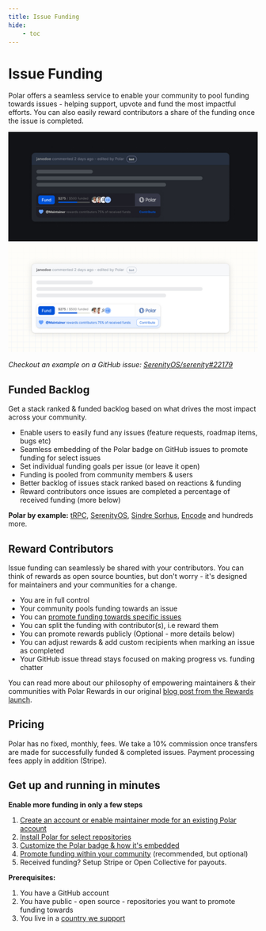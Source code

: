 ```yaml
---
title: Issue Funding
hide:
    - toc
---
```


# Issue Funding

Polar offers a seamless service to enable your community to pool
funding towards issues - helping support, upvote and fund the most impactful
efforts. You can also easily reward contributors a share of the funding once the
issue is completed.

![GitHub Issue with Polar Badge](../../assets/maintainers/issue-funding/gh-badged-dark.jpg#only-dark)
![GitHub Issue with Polar Badge](../../assets/maintainers/issue-funding/gh-badged-light.jpg#only-light)

*Checkout an example on a GitHub issue: [SerenityOS/serenity#22179](https://github.com/SerenityOS/serenity/issues/22179)*

## Funded Backlog
Get a stack ranked & funded backlog based on what drives the most impact across your community.

* Enable users to easily fund any issues (feature requests, roadmap items, bugs
  etc)
* Seamless embedding of the Polar badge on GitHub issues to promote funding for
  select issues
* Set individual funding goals per issue (or leave it open)
* Funding is pooled from community members & users
* Better backlog of issues stack ranked based on reactions & funding
* Reward contributors once issues are completed a percentage of received funding
  (more below)

**Polar by example:** [tRPC](https://polar.sh/trpc?tab=issues), [SerenityOS](https://polar.sh/serenityos?tab=issues), [Sindre Sorhus](https://polar.sh/sindresorhus?tab=issues), [Encode](https://polar.sh/encode?tab=issues) and hundreds more.

## Reward Contributors

Issue funding can seamlessly be shared with your contributors. You can think of
rewards as open source bounties, but don't worry  - it's designed for
maintainers and your communities for a change.

- You are in full control
- Your community pools funding towards an issue
- You can [promote funding towards specific
  issues](/maintainers/issue-funding/workflow)
- You can split the funding with contributor(s), i.e reward them
- You can promote rewards publicly (Optional - more details below)
- You can adjust rewards & add custom recipients when marking an issue as
  completed
- Your GitHub issue thread stays focused on making progress vs. funding chatter

You can read more about our philosophy of empowering maintainers & their
communities with Polar Rewards in our original [blog post from the Rewards launch](https://blog.polar.sh/introducing-rewards/).


## Pricing

Polar has no fixed, monthly, fees. We take a 10% commission once transfers are
made for successfully funded & completed issues. Payment processing fees apply
in addition (Stripe).


## Get up and running in minutes

**Enable more funding in only a few steps**

1. [Create an account or enable maintainer mode for an existing Polar
   account](/maintainers/issue-funding/getting-started/setup-account)
2. [Install Polar for select
   repositories](/maintainers/issues-funding/getting-started/app-installation)
3. [Customize the Polar badge & how it's embedded](/maintainers/issue-funding/getting-started/badge-settings)
4. [Promote funding within your
   community](/maintainers/issue-funding/promote) (recommended,
   but optional)
5. Received funding? Setup Stripe or Open Collective for payouts.

**Prerequisites:**

1. You have a GitHub account
2. You have public - open source - repositories you want to promote funding
   towards
3. You live in a [country we support](/faq/maintainers/#which-countries-are-supported)

